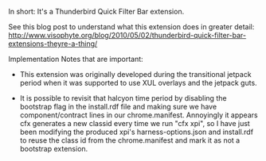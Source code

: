 In short: It's a Thunderbird Quick Filter Bar extension.

See this blog post to understand what this extension does in greater detail:
http://www.visophyte.org/blog/2010/05/02/thunderbird-quick-filter-bar-extensions-theyre-a-thing/

Implementation Notes that are important:

- This extension was originally developed during the transitional jetpack
  period when it was supported to use XUL overlays and the jetpack guts.

- It is possible to revisit that halcyon time period by disabling the bootstrap
  flag in the install.rdf file and making sure we have component/contract lines
  in our chrome.manifest.  Annoyingly it appears cfx generates a new classid
  every time we run "cfx xpi", so I have just been modifying the produced xpi's
  harness-options.json and install.rdf to reuse the class id from the
  chrome.manifest and mark it as not a bootstrap extension.
